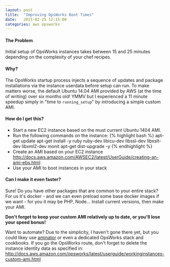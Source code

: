 ```yaml
---
layout: post
title:  "Improving OpsWorks Boot Times"
date:   2015-02-25 12:15:00
categories: aws opsworks
---
```


#### The Problem
Initial setup of OpsWorks instances takes between 15 and 25 minutes depending on the complexity of your chef recipes.

#### Why?
The OpsWorks startup process injects a sequence of updates and package installations via the instance userdata before 
setup can run. To make matters worse, the default Ubuntu 14.04 AMI provided by AWS (at the time of writing) over six
months old! YMMV but I experienced a 11 minute speedup simply in "time to `running_setup`" by introducing a simple 
custom AMI.

#### How do I get this? 
* Start a new EC2 instance based on the must current Ubuntu 1404 AMI.
* Run the following commands on the instance:
{% highlight bash %}
apt-get update
apt-get install -y ruby ruby-dev libicu-dev libssl-dev libxslt-dev libxml2-dev monit
apt-get dist-upgrade -y
{% endhighlight %}
* Create an AMI based on your EC2 instance http://docs.aws.amazon.com/AWSEC2/latest/UserGuide/creating-an-ami-ebs.html
* Use your AMI to boot instances in your stack

#### Can I make it even faster?
Sure! Do you have other packages that are common to your entire stack? For us it's docker - and we can even preload 
some base docker images if we want - for you it may be PHP, Node... Install current versions, then make your AMI. 

**Don't forget to keep your custom AMI relatively up to date, or you'll lose your speed bonus!**

Want to automate? Due to the simplicity, I haven't gone there yet, but you could likey use [aminator][aminator] or even
a dedicated OpsWorks stack and cookbooks. If you go the OpsWorks route, don't forget to delete the instance identity
data as specified in: http://docs.aws.amazon.com/opsworks/latest/userguide/workinginstances-custom-ami.html



[aminator]: https://github.com/Netflix/aminator
